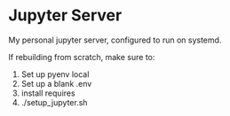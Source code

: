 # Jupyter Server

My personal jupyter server, configured to run on systemd.

If rebuilding from scratch, make sure to:

1. Set up pyenv local
2. Set up a blank .env
3. install requires
4. ./setup_jupyter.sh